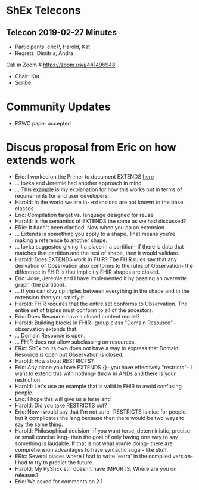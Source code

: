 # ShEx Telecons

## Telecon 2019-02-27  Minutes

* Participants: ericP, Harold, Kat
* Regrets: Dimitris, Andra

Call in Zoom # https://zoom.us/j/441496948

* Chair: Kat
* Scribe: 

# Community Updates
* ESWC paper accepted


# Discus proposal from Eric on how extends work
* Eric: I worked on the Primer to document EXTENDS [here](https://https://rawgit.com/shexSpec/primer/extends/index.html#extension)
* ... Iovka and Jeremie had another approach in mind
* ... This [example](https://https://rawgit.com/shexSpec/primer/extends/vitals.html) is my explanation for how this works out in terms of requirements for end user developers
* Harold: In the world we are in- extensions are not known to the base classes.
* Eric: Compilation target vs. language designed for reuse
* Harold:  Is the semantics of EXTENDS the same as we had discussed?
* ERic: It hadn't been clarified. Now when you do an extension
* ... Extends is something you apply to a shape. That means you're making a reference to another shape.
* ... Iovka suggested giving it a place in a partition- if there is data that matches that partition and the rest of shape, then it would validate.
* Harold: Does EXTENDS work in FHIR? The FHIR rules say that any derivation of Observation also conforms to the rules of Observation- the difference in FHIR is that implicitly FHIR shapes are closed.
* Eric: Jose, Jeremie and I have implemented it by passing an overwrite graph (the partition). 
* ... If you can divy up triples between everything in the shape and in the extension then you satisfy it.
* Harold: FHIR requires that the entire set conforms to Observation. The entire set of triples must conform to all of the ancestors.
* Eric: Does Resource have a closed content model? 
* Harold: Building blocks in FHIR- group class "Domain Resource"- observation extends that.
* ... Domain Resource is open. 
* ... FHIR does not allow subclassing on resources.
* ERic: ShEx on its own does not have a way to express that Domain Resource is open but Observation is closed.
* Harold: How about RESTRICTS?
* Eric: Any place you have EXTENDS {}- you have effectively "restricts"- I want to extend this with nothing- throw in ANDs and there is your restriction.
* Harold: Let's use an example that is valid in FHIR to avoid confusing people.
* Eric: I hope this will give us a terse and 
* Harold: Did you take RESTRICTS out?
* Eric: Now I would say that I'm not sure- RESTRICTS is nice for people, but it complicates the lang because then there would be two ways to say the same thing.
* Harold: Philosophical decision- if you want terse, deterministic, precise- or small concise lang- then the goal of only having one way to say something is laudable. If that is not what you're doing- there are comprehension advantages to have syntactic sugar- like stuff.
* ERic: Several places where I had to write 'extra' in the complied version- I had to try to predict the future.
* Harold: My PyShEx still doesn't have IMPORTS. Where are you on releases?
* Eric: We asked for comments on 2.1


